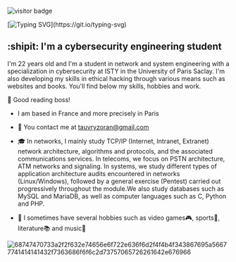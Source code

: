 ![visitor badge](https://visitor-badge.laobi.icu/badge?page_id=z3dxian6.z3dxian6&right_color=red&right_color=green)

[![Typing SVG](https://readme-typing-svg.demolab.com?font=Fira+Code&pause=1000&color=F722C8&random=false&width=435&lines=What's+up+I'm+Zoran+-+aka+z3dx!)](https://git.io/typing-svg)

:shipit: I'm a cybersecurity engineering student
-----------

I'm 22 years old and I'm a student in network and system engineering with a specialization in cybersecurity at ISTY in the University of Paris Saclay. 
I'm also developing my skills in ethical hacking through various means such as websites and books. You'll find below my skills, hobbies and work.

:trident: Good reading boss!                                                     
* I am based in France and more precisely in Paris
* :e-mail: You contact me at [tauvryzoran@gmail.com](mailto:tauvryzoran@gmail.com)
* :mortar_board: In networks, I mainly study TCP/IP (Internet, Intranet, Extranet) network architecture, algorithms and protocols, and the associated communications services. In telecoms, we focus on PSTN architecture, ATM networks and signaling. In systems, we study different types of application architecture audits encountered in networks (Linux/Windows), followed by a general exercise (Pentest) carried out progressively throughout the module.We also study databases such as MySQL and MariaDB, as well as computer languages such as C, Python and PHP.

* :brain: I sometimes have several hobbies such as video games:video_game:, sports:rugby_football:, literature:books: and music:musical_keyboard:

![68747470733a2f2f632e74656e6f722e636f6d2f4f4b4f343867695a56677741414141432f7363686f6f6c2d73757065726261642e676966](https://github.com/z3dxian6/z3dxian6/assets/88077762/7f5c7128-c95e-482e-bc44-32b9fb10c4ab)
